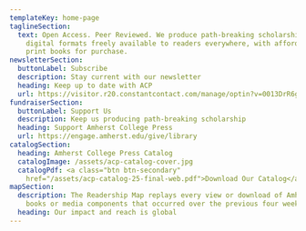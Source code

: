 ```yaml
---
templateKey: home-page
taglineSection:
  text: Open Access. Peer Reviewed. We produce path-breaking scholarship and make
    digital formats freely available to readers everywhere, with affordable
    print books for purchase.
newsletterSection:
  buttonLabel: Subscribe
  description: Stay current with our newsletter
  heading: Keep up to date with ACP
  url: https://visitor.r20.constantcontact.com/manage/optin?v=0013DrR6g8m_-n07OrbI1eZRz5CjLmfcdeXQPZX4RlDGW9zhWbxaf90uX_8hMD9IXD2pSe5XnutydjyXery33ZRgKEOSwQbT9bWpgP0TFN-LGE%3D
fundraiserSection:
  buttonLabel: Support Us
  description: Keep us producing path-breaking scholarship
  heading: Support Amherst College Press
  url: https://engage.amherst.edu/give/library
catalogSection:
  heading: Amherst College Press Catalog
  catalogImage: /assets/acp-catalog-cover.jpg
  catalogPdf: <a class="btn btn-secondary"
    href="/assets/acp-catalog-25-final-web.pdf">Download Our Catalog</a>
mapSection:
  description: The Readership Map replays every view or download of Amherst Press
    books or media components that occurred over the previous four weeks.
  heading: Our impact and reach is global
---
```

